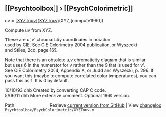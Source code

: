 ## [[Psychtoolbox]] &#8250; [[PsychColorimetric]]

uv = [[XYZTouv](XYZTouv)][(XYZTouv)]((XYZTouv))(XYZ,[compute1960])  
  
Compute uv from XYZ.  
  
These are u',v' chromaticity coordinates in notation  
used by CIE.  See CIE Colorimetry 2004 publication, or Wyszecki  
and Stiles, 2cd, page 165.  
  
Note that there is an obsolete u,v chromaticity diagram that is similar  
but uses 6 in the numerator for v rather than the 9 that is used for v'.  
See CIE Colorimetry 2004, Appendix A, or Judd and Wyszecki, p. 296. If  
you want this (maybe to compute correlated color temperatures), you can  
pass this as 1.  It is 0 by default.  
  
10/10/93  dhb   Created by converting CAP C code.  
5/06/11   dhb   More extensive comment.  Optional 1960 version.   




<div class="code_header" style="text-align:right;">
  <span style="float:left;">Path&nbsp;&nbsp;</span> <span class="counter">Retrieve <a href=
  "https://raw.github.com/Psychtoolbox-3/Psychtoolbox-3/beta/Psychtoolbox/PsychColorimetric/XYZTouv.m">current version from GitHub</a> | View <a href=
  "https://github.com/Psychtoolbox-3/Psychtoolbox-3/commits/beta/Psychtoolbox/PsychColorimetric/XYZTouv.m">changelog</a></span>
</div>
<div class="code">
  <code>Psychtoolbox/PsychColorimetric/XYZTouv.m</code>
</div>

